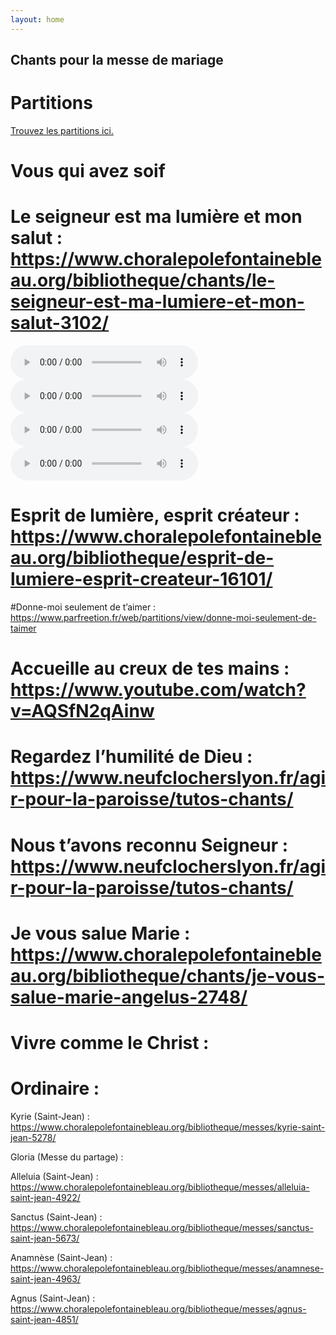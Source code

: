 ```yaml
---
layout: home
---
```



## Chants pour la messe de mariage

# Partitions

<a target="_blank" href="{{site.url}}/docs/partitions.pdf"> Trouvez les partitions ici. </a>

# Vous qui avez soif


# Le seigneur est ma lumière et mon salut : https://www.choralepolefontainebleau.org/bibliotheque/chants/le-seigneur-est-ma-lumiere-et-mon-salut-3102/

<audio controls autoplay>
 <source src="https://www.choralepolefontainebleau.org/content/uploads/2016/08/Le-Seigneur-est-ma-lumiere--S.mp3" type="audio/mpeg">
Your browser does not support the audio element.
</audio>

<audio controls autoplay>
 <source src="https://www.choralepolefontainebleau.org/content/uploads/2016/08/Le-Seigneur-est-ma-lumiere--A.mp3" type="audio/mpeg">
Your browser does not support the audio element.
</audio>

<audio controls autoplay>
 <source src="https://www.choralepolefontainebleau.org/content/uploads/2016/08/Le-Seigneur-est-ma-lumiere--T.mp3" type="audio/mpeg">
Your browser does not support the audio element.
</audio>

<audio controls autoplay>
 <source src="https://www.choralepolefontainebleau.org/content/uploads/2016/08/Le-Seigneur-est-ma-lumiere--B.mp3" type="audio/mpeg">
Your browser does not support the audio element.
</audio>

# Esprit de lumière, esprit créateur : https://www.choralepolefontainebleau.org/bibliotheque/esprit-de-lumiere-esprit-createur-16101/

#Donne-moi seulement de t’aimer : https://www.parfreetion.fr/web/partitions/view/donne-moi-seulement-de-taimer

# Accueille au creux de tes mains : https://www.youtube.com/watch?v=AQSfN2qAinw

# Regardez l’humilité de Dieu : https://www.neufclocherslyon.fr/agir-pour-la-paroisse/tutos-chants/

# Nous t’avons reconnu Seigneur : https://www.neufclocherslyon.fr/agir-pour-la-paroisse/tutos-chants/

# Je vous salue Marie : https://www.choralepolefontainebleau.org/bibliotheque/chants/je-vous-salue-marie-angelus-2748/

# Vivre comme le Christ :

# Ordinaire :


Kyrie (Saint-Jean) : https://www.choralepolefontainebleau.org/bibliotheque/messes/kyrie-saint-jean-5278/

Gloria (Messe du partage) :

Alleluia (Saint-Jean) : https://www.choralepolefontainebleau.org/bibliotheque/messes/alleluia-saint-jean-4922/

Sanctus (Saint-Jean) : https://www.choralepolefontainebleau.org/bibliotheque/messes/sanctus-saint-jean-5673/

Anamnèse (Saint-Jean) : https://www.choralepolefontainebleau.org/bibliotheque/messes/anamnese-saint-jean-4963/

Agnus (Saint-Jean) : https://www.choralepolefontainebleau.org/bibliotheque/messes/agnus-saint-jean-4851/
